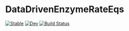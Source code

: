 # DataDrivenEnzymeRateEqs

[![Stable](https://img.shields.io/badge/docs-stable-blue.svg)](https://denistitovlab.github.io/DataDrivenEnzymeRateEqs.jl/dev/)
[![Dev](https://img.shields.io/badge/docs-dev-blue.svg)](https://denistitovlab.github.io/DataDrivenEnzymeRateEqs.jl/dev/)
[![Build Status](https://github.com/denistitovlab/DataDrivenEnzymeRateEqs.jl/actions/workflows/CI.yml/badge.svg?branch=main)](https://github.com/denistitovlab/DataDrivenEnzymeRateEqs.jl/actions/workflows/CI.yml?query=branch%3Amain)
